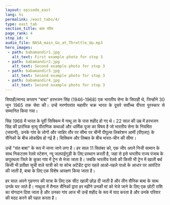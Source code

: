 ```yaml
---
layout: episode_east
lang: hi
permalink: /east_tabs/4/
type: east_tab
section_title: बाबा मंदिर
page_rank: 4
stop_id: 4
audio_file: NASA_main_Go_at_Throttle_Up.mp3
hero_images:
 - path: babamandir1.jpg
   alt_text: First example photo for stop 3
 - path: babamandir2.jpg
   alt_text: Second example photo for stop 3
 - path: babamandir3.jpg
   alt_text: Second example photo for stop 3
 - path: babamandir4.jpg
   alt_text: Second example photo for stop 3
---
```

<p style="text-align: justify;"> 
सिपाही/मानद कप्तान "बाबा" हरभजन सिंह (1946-1968) एक भारतीय सेना के सिपाही थे, जिन्होंने 30 जून 1965 तक सेवा की। उन्हें मरणोपरांत महावीर चक्र भारत के दूसरे सर्वोच्च वीरता पुरस्कार से सम्मानित किया गया।

सिंह 1968 में भारत के पूर्वी सिक्किम में नाथू ला के पास शहीद हो गए थे। 22 साल की उम्र में हरभजन सिंह की प्रारंभिक मृत्यु पौराणिक कथाओं और धार्मिक पूजा का विषय है जो भारतीय सेना के नियमित (जवानों), उनके गांव के लोगों और जाहिर तौर पर सीमा पर चीनी पीपुल्स लिबरेशन आर्मी (पीएलए) के सैनिकों के बीच लोकप्रिय हो गई है। सिक्किम और तिब्बत के बीच भारत-चीन की सीमा।

उन्हें "संत बाबा" के रूप में जाना जाने लगा है। हर साल 11 सितंबर को, एक जीप अपने निजी सामान के साथ निकटतम रेलवे स्टेशन, न्यू जलपाईगुड़ी के लिए प्रस्थान करती है, जहां से इसे भारतीय राज्य पंजाब के कपूरथला जिले के कूका गांव में ट्रेन से भेजा जाता है। जबकि भारतीय रेलवे की किसी भी ट्रेन में खाली बर्थ किसी भी प्रतीक्षा सूची वाले यात्री को या कोच अटेंडेंट द्वारा पहले आओ-पहले पाओ के आधार पर आवंटित की जाती है, बाबा के लिए एक विशेष आरक्षण किया जाता है।

हर साल अपने गृहनगर की यात्रा के लिए एक सीट खाली छोड़ दी जाती है और तीन सैनिक बाबा के साथ उनके घर जाते हैं। नाथुला में तैनात सैनिकों द्वारा हर महीने उनकी मां को भेजे जाने के लिए एक छोटी राशि का योगदान दिया जाता है और उनका गांव आज भी उन्हें शहीद के रूप में याद करता है और उनके परिवार की मदद करने की पहल करता है।
</p>
